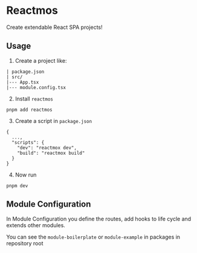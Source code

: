 # Reactmos

Create extendable React SPA projects!

## Usage

1. Create a project like:

```
| package.json
| src/
|--- App.tsx
|--- module.config.tsx
```

2. Install `reactmos`

```
pnpm add reactmos
```

3. Create a script in `package.json`

```
{
  ...,
  "scripts": {
    "dev": "reactmox dev",
    "build": "reactmox build" 
  }
}
```

4. Now run

```
pnpm dev
```

## Module Configuration

In Module Configuration you define the routes, add hooks to life cycle and extends other modules.

You can see the `module-boilerplate` or `module-example` in packages in repository root
